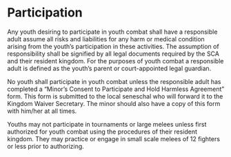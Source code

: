 # Participation
Any youth desiring to participate in youth combat shall have a responsible adult assume all risks and liabilities for any harm or medical condition arising from the youth’s participation in these activities. The assumption of responsibility shall be signified by all legal documents required by the SCA and their resident kingdom. For the purposes of youth combat a responsible adult is defined as the youth’s parent or court-appointed legal guardian.

No youth shall participate in youth combat unless the responsible adult has completed a “Minor’s Consent to Participate and Hold Harmless Agreement” form. This form is submitted to the local seneschal who will forward it to the Kingdom Waiver Secretary.  The minor should also have a copy of this form with him/her at all times.

Youths may not participate in tournaments or large melees unless first authorized for youth combat using the procedures of their resident kingdom. They may practice or engage in small scale melees of 12 fighters or less prior to authorizing.

